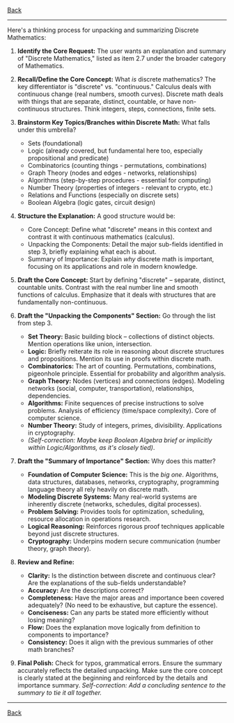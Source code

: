 [Back](README.md)

---

Here's a thinking process for unpacking and summarizing Discrete Mathematics:

1.  **Identify the Core Request:** The user wants an explanation and summary of "Discrete Mathematics," listed as item 2.7 under the broader category of Mathematics.

2.  **Recall/Define the Core Concept:** What *is* discrete mathematics? The key differentiator is "discrete" vs. "continuous." Calculus deals with continuous change (real numbers, smooth curves). Discrete math deals with things that are separate, distinct, countable, or have non-continuous structures. Think integers, steps, connections, finite sets.

3.  **Brainstorm Key Topics/Branches within Discrete Math:** What falls under this umbrella?
    *   Sets (foundational)
    *   Logic (already covered, but fundamental here too, especially propositional and predicate)
    *   Combinatorics (counting things - permutations, combinations)
    *   Graph Theory (nodes and edges - networks, relationships)
    *   Algorithms (step-by-step procedures - essential for computing)
    *   Number Theory (properties of integers - relevant to crypto, etc.)
    *   Relations and Functions (especially on discrete sets)
    *   Boolean Algebra (logic gates, circuit design)

4.  **Structure the Explanation:** A good structure would be:
    *   Core Concept: Define what "discrete" means in this context and contrast it with continuous mathematics (calculus).
    *   Unpacking the Components: Detail the major sub-fields identified in step 3, briefly explaining what each is about.
    *   Summary of Importance: Explain *why* discrete math is important, focusing on its applications and role in modern knowledge.

5.  **Draft the Core Concept:** Start by defining "discrete" – separate, distinct, countable units. Contrast with the real number line and smooth functions of calculus. Emphasize that it deals with structures that are fundamentally non-continuous.

6.  **Draft the "Unpacking the Components" Section:** Go through the list from step 3.
    *   **Set Theory:** Basic building block – collections of distinct objects. Mention operations like union, intersection.
    *   **Logic:** Briefly reiterate its role in reasoning about discrete structures and propositions. Mention its use in proofs within discrete math.
    *   **Combinatorics:** The art of counting. Permutations, combinations, pigeonhole principle. Essential for probability and algorithm analysis.
    *   **Graph Theory:** Nodes (vertices) and connections (edges). Modeling networks (social, computer, transportation), relationships, dependencies.
    *   **Algorithms:** Finite sequences of precise instructions to solve problems. Analysis of efficiency (time/space complexity). Core of computer science.
    *   **Number Theory:** Study of integers, primes, divisibility. Applications in cryptography.
    *   *(Self-correction: Maybe keep Boolean Algebra brief or implicitly within Logic/Algorithms, as it's closely tied)*.

7.  **Draft the "Summary of Importance" Section:** Why does this matter?
    *   **Foundation of Computer Science:** This is the *big one*. Algorithms, data structures, databases, networks, cryptography, programming language theory all rely heavily on discrete math.
    *   **Modeling Discrete Systems:** Many real-world systems are inherently discrete (networks, schedules, digital processes).
    *   **Problem Solving:** Provides tools for optimization, scheduling, resource allocation in operations research.
    *   **Logical Reasoning:** Reinforces rigorous proof techniques applicable beyond just discrete structures.
    *   **Cryptography:** Underpins modern secure communication (number theory, graph theory).

8.  **Review and Refine:**
    *   **Clarity:** Is the distinction between discrete and continuous clear? Are the explanations of the sub-fields understandable?
    *   **Accuracy:** Are the descriptions correct?
    *   **Completeness:** Have the major areas and importance been covered adequately? (No need to be exhaustive, but capture the essence).
    *   **Conciseness:** Can any parts be stated more efficiently without losing meaning?
    *   **Flow:** Does the explanation move logically from definition to components to importance?
    *   **Consistency:** Does it align with the previous summaries of other math branches?

9.  **Final Polish:** Check for typos, grammatical errors. Ensure the summary accurately reflects the detailed unpacking. Make sure the core concept is clearly stated at the beginning and reinforced by the details and importance summary. *Self-correction: Add a concluding sentence to the summary to tie it all together.*

---

[Back](README.md)
